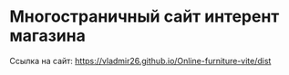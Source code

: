 # Многостраничный сайт интерент магазина
Ссылка на сайт: https://vladmir26.github.io/Online-furniture-vite/dist
